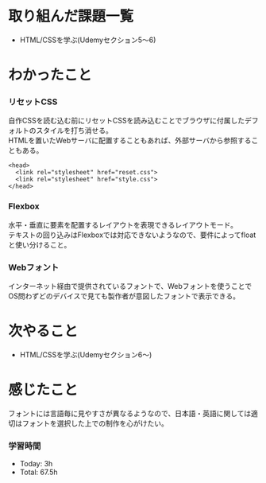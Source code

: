 # 取り組んだ課題一覧
- HTML/CSSを学ぶ(Udemyセクション5～6)

# わかったこと

### リセットCSS
自作CSSを読む込む前にリセットCSSを読み込むことでブラウザに付属したデフォルトのスタイルを打ち消せる。<br>HTMLを置いたWebサーバに配置することもあれば、外部サーバから参照することもある。

```code:html
<head>
  <link rel="stylesheet" href="reset.css">
  <link rel="stylesheet" href="style.css">
</head>
```

### Flexbox
水平・垂直に要素を配置するレイアウトを表現できるレイアウトモード。<br>
テキストの回り込みはFlexboxでは対応できないようなので、要件によってfloatと使い分けること。

### Webフォント
インターネット経由で提供されているフォントで、Webフォントを使うことでOS問わずどのデバイスで見ても製作者が意図したフォントで表示できる。

# 次やること
- HTML/CSSを学ぶ(Udemyセクション6～)

# 感じたこと
フォントには言語毎に見やすさが異なるようなので、日本語・英語に関しては適切はフォントを選択した上での制作を心がけたい。

### 学習時間
- Today: 3h
- Total: 67.5h